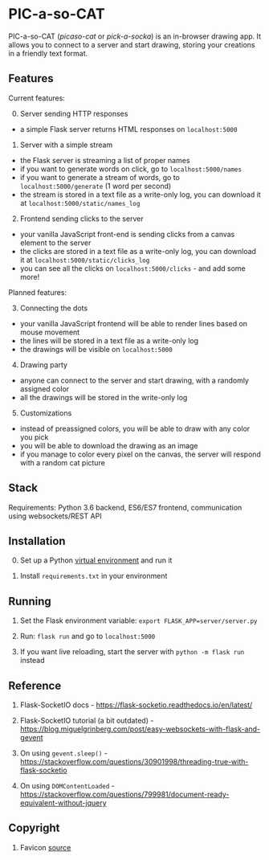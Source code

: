 # PIC-a-so-CAT

PIC-a-so-CAT (_picaso-cat_ or _pick-a-socka_) is an in-browser drawing app. It allows you to connect 
to a server and start drawing, storing your creations in a friendly text format.

## Features

Current features: 

0. Server sending HTTP responses
- a simple Flask server returns HTML responses on `localhost:5000`

1. Server with a simple stream 
- the Flask server is streaming a list of proper names
- if you want to generate words on click, go to `localhost:5000/names`
- if you want to generate a stream of words, go to `localhost:5000/generate` (1 word per second)
- the stream is stored in a text file as a write-only log, you can download it at `localhost:5000/static/names_log`

2. Frontend sending clicks to the server
- your vanilla JavaScript front-end is sending clicks from a canvas element to the server
- the clicks are stored in a text file as a write-only log, you can download it at `localhost:5000/static/clicks_log`
- you can see all the clicks on `localhost:5000/clicks` - and add some more!

Planned features:

3. Connecting the dots
- your vanilla JavaScript frontend will be able to render lines based on mouse movement
- the lines will be stored in a text file as a write-only log
- the drawings will be visible on `localhost:5000`

4. Drawing party
- anyone can connect to the server and start drawing, with a randomly assigned color
- all the drawings will be stored in the write-only log

5. Customizations
- instead of preassigned colors, you will be able to draw with any color you pick
- you will be able to download the drawing as an image
- if you manage to color every pixel on the canvas, the server will respond with a random cat picture

## Stack

Requirements: Python 3.6 backend, ES6/ES7 frontend, communication using websockets/REST API

## Installation

0. Set up a Python [virtual environment](http://docs.python-guide.org/en/latest/dev/virtualenvs/) and run it

1. Install `requirements.txt` in your environment  

## Running

1. Set the Flask environment variable: `export FLASK_APP=server/server.py`

2. Run: `flask run` and go to `localhost:5000`

3. If you want live reloading, start the server with `python -m flask run` instead

## Reference

1. Flask-SocketIO docs - https://flask-socketio.readthedocs.io/en/latest/

2. Flask-SocketIO tutorial (a bit outdated) - https://blog.miguelgrinberg.com/post/easy-websockets-with-flask-and-gevent

3. On using `gevent.sleep()` - https://stackoverflow.com/questions/30901998/threading-true-with-flask-socketio

4. On using `DOMContentLoaded` - https://stackoverflow.com/questions/799981/document-ready-equivalent-without-jquery

## Copyright

1. Favicon [source](https://www.shareicon.net/cat-85580)

